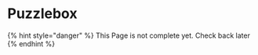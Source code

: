 # Puzzlebox

{% hint style="danger" %}
This Page is not complete yet. Check back later
{% endhint %}

<figure><img src="https://github.com/user-attachments/assets/fc962a54-ef49-4dbc-9276-35edcadcd02b" alt=""><figcaption></figcaption></figure>
